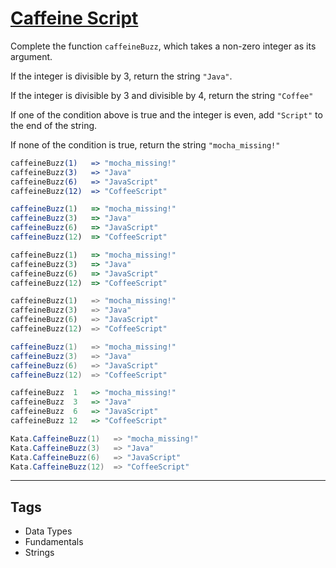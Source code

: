 # [Caffeine Script](https://www.codewars.com/kata/5434283682b0fdb0420000e6)

Complete the function `caffeineBuzz`, which takes a non-zero integer as its argument.

If the integer is divisible by 3, return the string `"Java"`.

If the integer is divisible by 3 and divisible by 4, return the string `"Coffee"`

If one of the condition above is true and the integer is even, add `"Script"` to the end of the string.

If none of the condition is true, return the string `"mocha_missing!"`

```coffeescript
caffeineBuzz(1)   => "mocha_missing!"
caffeineBuzz(3)   => "Java"
caffeineBuzz(6)   => "JavaScript"
caffeineBuzz(12)  => "CoffeeScript"
```

```javascript
caffeineBuzz(1)   => "mocha_missing!"
caffeineBuzz(3)   => "Java"
caffeineBuzz(6)   => "JavaScript"
caffeineBuzz(12)  => "CoffeeScript"
```

```ruby
caffeineBuzz(1)   => "mocha_missing!"
caffeineBuzz(3)   => "Java"
caffeineBuzz(6)   => "JavaScript"
caffeineBuzz(12)  => "CoffeeScript"
```

```python
caffeineBuzz(1)   => "mocha_missing!"
caffeineBuzz(3)   => "Java"
caffeineBuzz(6)   => "JavaScript"
caffeineBuzz(12)  => "CoffeeScript"
```

```java
caffeineBuzz(1)   => "mocha_missing!"
caffeineBuzz(3)   => "Java"
caffeineBuzz(6)   => "JavaScript"
caffeineBuzz(12)  => "CoffeeScript"
```

```haskell
caffeineBuzz  1   => "mocha_missing!"
caffeineBuzz  3   => "Java"
caffeineBuzz  6   => "JavaScript"
caffeineBuzz 12   => "CoffeeScript"
```

```csharp
Kata.CaffeineBuzz(1)   => "mocha_missing!"
Kata.CaffeineBuzz(3)   => "Java"
Kata.CaffeineBuzz(6)   => "JavaScript"
Kata.CaffeineBuzz(12)  => "CoffeeScript"
```

---

## Tags

- Data Types
- Fundamentals
- Strings
